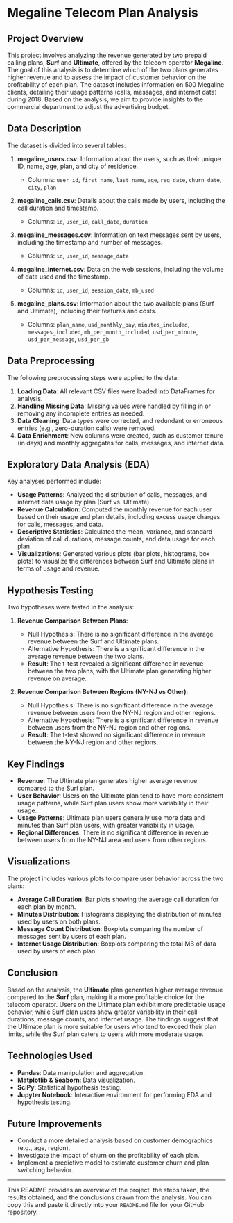 # Megaline Telecom Plan Analysis

## Project Overview

This project involves analyzing the revenue generated by two prepaid calling plans, **Surf** and **Ultimate**, offered by the telecom operator **Megaline**. The goal of this analysis is to determine which of the two plans generates higher revenue and to assess the impact of customer behavior on the profitability of each plan. The dataset includes information on 500 Megaline clients, detailing their usage patterns (calls, messages, and internet data) during 2018. Based on the analysis, we aim to provide insights to the commercial department to adjust the advertising budget.

## Data Description

The dataset is divided into several tables:

1. **megaline_users.csv**: Information about the users, such as their unique ID, name, age, plan, and city of residence.
   - Columns: `user_id`, `first_name`, `last_name`, `age`, `reg_date`, `churn_date`, `city`, `plan`

2. **megaline_calls.csv**: Details about the calls made by users, including the call duration and timestamp.
   - Columns: `id`, `user_id`, `call_date`, `duration`

3. **megaline_messages.csv**: Information on text messages sent by users, including the timestamp and number of messages.
   - Columns: `id`, `user_id`, `message_date`

4. **megaline_internet.csv**: Data on the web sessions, including the volume of data used and the timestamp.
   - Columns: `id`, `user_id`, `session_date`, `mb_used`

5. **megaline_plans.csv**: Information about the two available plans (Surf and Ultimate), including their features and costs.
   - Columns: `plan_name`, `usd_monthly_pay`, `minutes_included`, `messages_included`, `mb_per_month_included`, `usd_per_minute`, `usd_per_message`, `usd_per_gb`

## Data Preprocessing

The following preprocessing steps were applied to the data:

1. **Loading Data**: All relevant CSV files were loaded into DataFrames for analysis.
2. **Handling Missing Data**: Missing values were handled by filling in or removing any incomplete entries as needed.
3. **Data Cleaning**: Data types were corrected, and redundant or erroneous entries (e.g., zero-duration calls) were removed.
4. **Data Enrichment**: New columns were created, such as customer tenure (in days) and monthly aggregates for calls, messages, and internet data.

## Exploratory Data Analysis (EDA)

Key analyses performed include:

- **Usage Patterns**: Analyzed the distribution of calls, messages, and internet data usage by plan (Surf vs. Ultimate).
- **Revenue Calculation**: Computed the monthly revenue for each user based on their usage and plan details, including excess usage charges for calls, messages, and data.
- **Descriptive Statistics**: Calculated the mean, variance, and standard deviation of call durations, message counts, and data usage for each plan.
- **Visualizations**: Generated various plots (bar plots, histograms, box plots) to visualize the differences between Surf and Ultimate plans in terms of usage and revenue.

## Hypothesis Testing

Two hypotheses were tested in the analysis:

1. **Revenue Comparison Between Plans**:
   - Null Hypothesis: There is no significant difference in the average revenue between the Surf and Ultimate plans.
   - Alternative Hypothesis: There is a significant difference in the average revenue between the two plans.
   - **Result**: The t-test revealed a significant difference in revenue between the two plans, with the Ultimate plan generating higher revenue on average.

2. **Revenue Comparison Between Regions (NY-NJ vs Other)**:
   - Null Hypothesis: There is no significant difference in the average revenue between users from the NY-NJ region and other regions.
   - Alternative Hypothesis: There is a significant difference in revenue between users from the NY-NJ region and other regions.
   - **Result**: The t-test showed no significant difference in revenue between the NY-NJ region and other regions.

## Key Findings

- **Revenue**: The Ultimate plan generates higher average revenue compared to the Surf plan.
- **User Behavior**: Users on the Ultimate plan tend to have more consistent usage patterns, while Surf plan users show more variability in their usage.
- **Usage Patterns**: Ultimate plan users generally use more data and minutes than Surf plan users, with greater variability in usage.
- **Regional Differences**: There is no significant difference in revenue between users from the NY-NJ area and users from other regions.

## Visualizations

The project includes various plots to compare user behavior across the two plans:

- **Average Call Duration**: Bar plots showing the average call duration for each plan by month.
- **Minutes Distribution**: Histograms displaying the distribution of minutes used by users on both plans.
- **Message Count Distribution**: Boxplots comparing the number of messages sent by users of each plan.
- **Internet Usage Distribution**: Boxplots comparing the total MB of data used by users of each plan.

## Conclusion

Based on the analysis, the **Ultimate** plan generates higher average revenue compared to the **Surf** plan, making it a more profitable choice for the telecom operator. Users on the Ultimate plan exhibit more predictable usage behavior, while Surf plan users show greater variability in their call durations, message counts, and internet usage. The findings suggest that the Ultimate plan is more suitable for users who tend to exceed their plan limits, while the Surf plan caters to users with more moderate usage.

## Technologies Used

- **Pandas**: Data manipulation and aggregation.
- **Matplotlib & Seaborn**: Data visualization.
- **SciPy**: Statistical hypothesis testing.
- **Jupyter Notebook**: Interactive environment for performing EDA and hypothesis testing.

## Future Improvements

- Conduct a more detailed analysis based on customer demographics (e.g., age, region).
- Investigate the impact of churn on the profitability of each plan.
- Implement a predictive model to estimate customer churn and plan switching behavior.

---

This README provides an overview of the project, the steps taken, the results obtained, and the conclusions drawn from the analysis. You can copy this and paste it directly into your `README.md` file for your GitHub repository.
